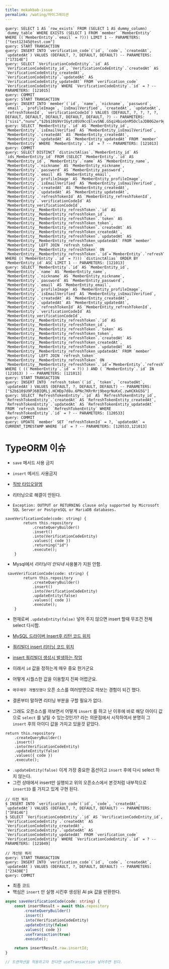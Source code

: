 ```yaml
---
title: mokakbab-issue
permalink: /wating/마이그레이션
---
```



```
query: SELECT 1 AS `row_exists` FROM (SELECT 1 AS dummy_column) `dummy_table` WHERE EXISTS (SELECT 1 FROM `member` `MemberEntity` WHERE ((`MemberEntity`.`email` = ?))) LIMIT 1 -- PARAMETERS: ["test12345@test.com"]
query: START TRANSACTION
query: INSERT INTO `verification_code`(`id`, `code`, `createdAt`, `updatedAt`) VALUES (DEFAULT, ?, DEFAULT, DEFAULT) -- PARAMETERS: ["17314E"]
query: SELECT `VerificationCodeEntity`.`id` AS `VerificationCodeEntity_id`, `VerificationCodeEntity`.`createdAt` AS `VerificationCodeEntity_createdAt`, `VerificationCodeEntity`.`updatedAt` AS `VerificationCodeEntity_updatedAt` FROM `verification_code` `VerificationCodeEntity` WHERE `VerificationCodeEntity`.`id` = ? -- PARAMETERS: [121015]
query: COMMIT
query: START TRANSACTION
query: INSERT INTO `member`(`id`, `name`, `nickname`, `password`, `email`, `profileImage`, `isEmailVerified`, `createdAt`, `updatedAt`, `refreshTokenId`, `verificationCodeId`) VALUES (DEFAULT, ?, ?, ?, ?, DEFAULT, DEFAULT, DEFAULT, DEFAULT, DEFAULT, ?) -- PARAMETERS: ["sisi","nunu","$2b$10$9VrIGytz0SU9ccElxvSNE.GSqiHbiobnM5OclaJDB0G2er9g7I3pC","test12345@test.com",121015]
query: SELECT `MemberEntity`.`id` AS `MemberEntity_id`, `MemberEntity`.`isEmailVerified` AS `MemberEntity_isEmailVerified`, `MemberEntity`.`createdAt` AS `MemberEntity_createdAt`, `MemberEntity`.`updatedAt` AS `MemberEntity_updatedAt` FROM `member` `MemberEntity` WHERE `MemberEntity`.`id` = ? -- PARAMETERS: [121013]
query: COMMIT
query: SELECT DISTINCT `distinctAlias`.`MemberEntity_id` AS `ids_MemberEntity_id` FROM (SELECT `MemberEntity`.`id` AS `MemberEntity_id`, `MemberEntity`.`name` AS `MemberEntity_name`, `MemberEntity`.`nickname` AS `MemberEntity_nickname`, `MemberEntity`.`password` AS `MemberEntity_password`, `MemberEntity`.`email` AS `MemberEntity_email`, `MemberEntity`.`profileImage` AS `MemberEntity_profileImage`, `MemberEntity`.`isEmailVerified` AS `MemberEntity_isEmailVerified`, `MemberEntity`.`createdAt` AS `MemberEntity_createdAt`, `MemberEntity`.`updatedAt` AS `MemberEntity_updatedAt`, `MemberEntity`.`refreshTokenId` AS `MemberEntity_refreshTokenId`, `MemberEntity`.`verificationCodeId` AS `MemberEntity_verificationCodeId`, `MemberEntity__MemberEntity_refreshToken`.`id` AS `MemberEntity__MemberEntity_refreshToken_id`, `MemberEntity__MemberEntity_refreshToken`.`token` AS `MemberEntity__MemberEntity_refreshToken_token`, `MemberEntity__MemberEntity_refreshToken`.`createdAt` AS `MemberEntity__MemberEntity_refreshToken_createdAt`, `MemberEntity__MemberEntity_refreshToken`.`updatedAt` AS `MemberEntity__MemberEntity_refreshToken_updatedAt` FROM `member` `MemberEntity` LEFT JOIN `refresh_token` `MemberEntity__MemberEntity_refreshToken` ON `MemberEntity__MemberEntity_refreshToken`.`id`=`MemberEntity`.`refreshTokenId` WHERE ((`MemberEntity`.`id` = ?))) `distinctAlias` ORDER BY `MemberEntity_id` ASC LIMIT 1 -- PARAMETERS: [121013]
query: SELECT `MemberEntity`.`id` AS `MemberEntity_id`, `MemberEntity`.`name` AS `MemberEntity_name`, `MemberEntity`.`nickname` AS `MemberEntity_nickname`, `MemberEntity`.`password` AS `MemberEntity_password`, `MemberEntity`.`email` AS `MemberEntity_email`, `MemberEntity`.`profileImage` AS `MemberEntity_profileImage`, `MemberEntity`.`isEmailVerified` AS `MemberEntity_isEmailVerified`, `MemberEntity`.`createdAt` AS `MemberEntity_createdAt`, `MemberEntity`.`updatedAt` AS `MemberEntity_updatedAt`, `MemberEntity`.`refreshTokenId` AS `MemberEntity_refreshTokenId`, `MemberEntity`.`verificationCodeId` AS `MemberEntity_verificationCodeId`, `MemberEntity__MemberEntity_refreshToken`.`id` AS `MemberEntity__MemberEntity_refreshToken_id`, `MemberEntity__MemberEntity_refreshToken`.`token` AS `MemberEntity__MemberEntity_refreshToken_token`, `MemberEntity__MemberEntity_refreshToken`.`createdAt` AS `MemberEntity__MemberEntity_refreshToken_createdAt`, `MemberEntity__MemberEntity_refreshToken`.`updatedAt` AS `MemberEntity__MemberEntity_refreshToken_updatedAt` FROM `member` `MemberEntity` LEFT JOIN `refresh_token` `MemberEntity__MemberEntity_refreshToken` ON `MemberEntity__MemberEntity_refreshToken`.`id`=`MemberEntity`.`refreshTokenId` WHERE ( ((`MemberEntity`.`id` = ?)) ) AND ( `MemberEntity`.`id` IN (121013) ) -- PARAMETERS: [121013]
query: START TRANSACTION
query: INSERT INTO `refresh_token`(`id`, `token`, `createdAt`, `updatedAt`) VALUES (DEFAULT, ?, DEFAULT, DEFAULT) -- PARAMETERS: ["$2b$10$U9PJ6BIQRLj.HCHDp7d8u.6PNc7KRrRrj9begrNuKxC.zwHCKkG5G"]
query: SELECT `RefreshTokenEntity`.`id` AS `RefreshTokenEntity_id`, `RefreshTokenEntity`.`createdAt` AS `RefreshTokenEntity_createdAt`, `RefreshTokenEntity`.`updatedAt` AS `RefreshTokenEntity_updatedAt` FROM `refresh_token` `RefreshTokenEntity` WHERE `RefreshTokenEntity`.`id` = ? -- PARAMETERS: [120533]
query: COMMIT
query: UPDATE `member` SET `refreshTokenId` = ?, `updatedAt` = CURRENT_TIMESTAMP WHERE `id` = ? -- PARAMETERS: [120533,121013]
```


# TypeORM 이슈

- `save` 메서드 사용 금지
- `insert` 메서드 사용금지


- [직방 타입오알엠](https://medium.com/zigbang/typeorm-%EC%82%AC%EC%9A%A9%EC%82%AC%EB%A1%80-3%EA%B0%80%EC%A7%80-6a3c2bcd6cff) 
- 리터닝으로 해결이 안된다.
- `Exception: OUTPUT or RETURNING clause only supported by Microsoft SQL Server or PostgreSQL or MariaDB databases.` 

```
saveVerificationCode(code: string) {
        return this.repository
            .createQueryBuilder()
            .insert()
            .into(VerificationCodeEntity)
            .values({ code })
            .returning("id")
            .execute();
    }
```

- Mysql에서 *리터닝이 안되네* 사용불가 지원 안함.

```
 saveVerificationCode(code: string) {
        return this.repository
            .createQueryBuilder()
            .insert()
            .into(VerificationCodeEntity)
            .updateEntity(false)
            .values({ code })
            .execute();
    }
```

- 현재로써 `.updateEntity(false)` 넣어 주지 않으면 insert 할때 무조건 전체 select 다시함.

- [MySQL 드라이버 Insert후 리턴 코드 위치](https://github.com/typeorm/typeorm/blob/9d1d3f1008e9c1f3488fc223a7853605df7f00dc/src/driver/mysql/MysqlDriver.ts#L945) 
- [쿼리빌더 insert 리터닝 코드 위치](https://github.com/typeorm/typeorm/blob/9d1d3f1008e9c1f3488fc223a7853605df7f00dc/src/query-builder/ReturningResultsEntityUpdator.ts#L137) 
- [insert 쿼리빌더 생성시 발생하는 작업](https://github.com/typeorm/typeorm/blob/9d1d3f1008e9c1f3488fc223a7853605df7f00dc/src/query-builder/InsertQueryBuilder.ts#L407) 
- 이래서 `id` 값을 정하는게 매우 중요 한거군요
- 어떻게 시퀄스한 값을 이용할지 진짜 어렵군요.
- `매우매우 개뻘짓했다` 오픈 소스를 여러방면으로 까보는 경험이 되긴 했다.
- 결론부터 말하면 리터닝 부분을 구할 필요가 없다.
- 그래도 오픈소스를 까보면서 어떻게 `insert` 를 하고 난 이후에 바로 해당 아이디 값으로 `select` 를 날릴 수 있는것인가? 라는 의문점에서 시작하여서 분명히 그 `insert` 후의 아이디 값을 가지고 있을것 같았다.

```
return this.repository
	.createQueryBuilder()
	.insert()
	.into(VerificationCodeEntity)
	.updateEntity(false)
	.values({ code })
	.execute();
```

- `.updateEntity(false)` 이게 가장 중요한 옵션이고 `insert` 후에 다시 select 하지 않는다.
- 그런 상태에서 insert만 실행되고 위의 오픈소스에서 본것처럼 내부적으로 `insertID` 를 가지고 있게 구현 된다.

```
// 이전 쿼리
$ INSERT INTO `verification_code`(`id`, `code`, `createdAt`, `updatedAt`) VALUES (DEFAULT, ?, DEFAULT, DEFAULT) -- PARAMETERS: ["3F8146"]
$ SELECT `VerificationCodeEntity`.`id` AS `VerificationCodeEntity_id`, `VerificationCodeEntity`.`createdAt` AS `VerificationCodeEntity_createdAt`, `VerificationCodeEntity`.`updatedAt` AS `VerificationCodeEntity_updatedAt` FROM `verification_code` `VerificationCodeEntity` WHERE `VerificationCodeEntity`.`id` = ? -- PARAMETERS: [121049]

// 개선된 쿼리
query: START TRANSACTION
query: INSERT INTO `verification_code`(`id`, `code`, `createdAt`, `updatedAt`) VALUES (DEFAULT, ?, DEFAULT, DEFAULT) -- PARAMETERS: ["23438E"]
query: COMMIT
```


- 최종 코드
- 핵심은 `insert` 만 실행 시킨후 생성된 AI pk 값을 반환한다.

```ts
async saveVerificationCode(code: string) {
	const insertResult = await this.repository
		.createQueryBuilder()
		.insert()
		.into(VerificationCodeEntity)
		.updateEntity(false)
		.values({ code })
		.useTransaction(true)
		.execute();

	return insertResult.raw.insertId;
}

// 트랜잭션을 적용하고자 한다면 useTransaction 넣어주면 된다.
```


